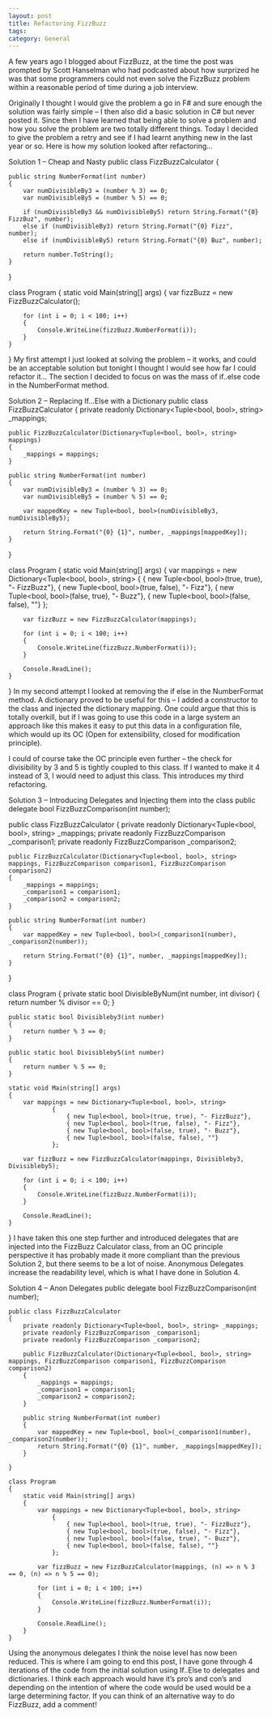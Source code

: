 ```yaml
---
layout: post
title: Refactoring FizzBuzz
tags: 
category: General
---
```

A few years ago I blogged about FizzBuzz, at the time the post was prompted by Scott Hanselman who had podcasted about how surprized he was that some programmers could not even solve the FizzBuzz problem within a reasonable period of time during a job interview.

Originally I thought I would give the problem a go in F# and sure enough the solution was fairly simple – I then also did a basic solution in C# but never posted it. Since then I have learned that being able to solve a problem and how you solve the problem are two totally different things. Today I decided to give the problem a retry and see if I had learnt anything new in the last year or so. Here is how my solution looked after refactoring…

Solution 1 – Cheap and Nasty
public class FizzBuzzCalculator
{

    public string NumberFormat(int number)
    {
        var numDivisibleBy3 = (number % 3) == 0;
        var numDivisibleBy5 = (number % 5) == 0;

        if (numDivisibleBy3 && numDivisibleBy5) return String.Format("{0} FizzBuz", number);
        else if (numDivisibleBy3) return String.Format("{0} Fizz", number);
        else if (numDivisibleBy5) return String.Format("{0} Buz", number);

        return number.ToString();
    }

}

class Program
{
    static void Main(string[] args)
    {
        var fizzBuzz = new FizzBuzzCalculator();

        for (int i = 0; i < 100; i++)
        {
            Console.WriteLine(fizzBuzz.NumberFormat(i));
        }        
    }
}
My first attempt I just looked at solving the problem – it works, and could be an acceptable solution but tonight I thought I would see how far  I could refactor it… The section I decided to focus on was the mass of if..else code in the NumberFormat method.

Solution 2 – Replacing If…Else with a Dictionary
public class FizzBuzzCalculator
{
    private readonly Dictionary<Tuple<bool, bool>, string> _mappings;

    public FizzBuzzCalculator(Dictionary<Tuple<bool, bool>, string> mappings)
    {
        _mappings = mappings;
    }

    public string NumberFormat(int number)
    {
        var numDivisibleBy3 = (number % 3) == 0;
        var numDivisibleBy5 = (number % 5) == 0;

        var mappedKey = new Tuple<bool, bool>(numDivisibleBy3, numDivisibleBy5);

        return String.Format("{0} {1}", number, _mappings[mappedKey]);
    }
}

class Program
{
    static void Main(string[] args)
    {
        var mappings = new Dictionary<Tuple<bool, bool>, string>
                {
                    { new Tuple<bool, bool>(true, true), "- FizzBuzz"},
                    { new Tuple<bool, bool>(true, false), "- Fizz"},
                    { new Tuple<bool, bool>(false, true), "- Buzz"},
                    { new Tuple<bool, bool>(false, false), ""}
                };

        var fizzBuzz = new FizzBuzzCalculator(mappings);

        for (int i = 0; i < 100; i++)
        {
            Console.WriteLine(fizzBuzz.NumberFormat(i));
        }

        Console.ReadLine();
    }
}
In my second attempt I looked at removing the if else in the NumberFormat method. A dictionary proved to be useful for this – I added a constructor to the class and injected the dictionary mapping. One could argue that this is totally overkill, but if I was going to use this code in a large system an approach like this makes it easy to put this data in a configuration file, which would up its OC (Open for extensibility, closed for modification principle).

I could of course take the OC principle even further – the check for divisibility by 3 and 5 is tightly coupled to this class. If I wanted to make it 4 instead of 3, I would need to adjust this class. This introduces my third refactoring.

Solution 3 – Introducing Delegates and Injecting them into the class
public delegate bool FizzBuzzComparison(int number);

public class FizzBuzzCalculator
{
    private readonly Dictionary<Tuple<bool, bool>, string> _mappings;
    private readonly FizzBuzzComparison _comparison1;
    private readonly FizzBuzzComparison _comparison2;

    public FizzBuzzCalculator(Dictionary<Tuple<bool, bool>, string> mappings, FizzBuzzComparison comparison1, FizzBuzzComparison comparison2)
    {
        _mappings = mappings;
        _comparison1 = comparison1;
        _comparison2 = comparison2;
    }

    public string NumberFormat(int number)
    {
        var mappedKey = new Tuple<bool, bool>(_comparison1(number), _comparison2(number));

        return String.Format("{0} {1}", number, _mappings[mappedKey]);
    }

}

class Program
{
    private static bool DivisibleByNum(int number, int divisor)
    {
        return number % divisor == 0;
    }

    public static bool Divisibleby3(int number)
    {
        return number % 3 == 0;
    }

    public static bool Divisibleby5(int number)
    {
        return number % 5 == 0;
    }

    static void Main(string[] args)
    {
        var mappings = new Dictionary<Tuple<bool, bool>, string>
                {
                    { new Tuple<bool, bool>(true, true), "- FizzBuzz"},
                    { new Tuple<bool, bool>(true, false), "- Fizz"},
                    { new Tuple<bool, bool>(false, true), "- Buzz"},
                    { new Tuple<bool, bool>(false, false), ""}
                };

        var fizzBuzz = new FizzBuzzCalculator(mappings, Divisibleby3, Divisibleby5);

        for (int i = 0; i < 100; i++)
        {
            Console.WriteLine(fizzBuzz.NumberFormat(i));
        }

        Console.ReadLine();
    }
}
I have taken this one step further and introduced delegates that are injected into the FizzBuzz Calculator class, from an OC principle perspective it has probably made it more compliant than the previous Solution 2, but there seems to be a lot of noise. Anonymous Delegates increase the readability level, which is what I have done in Solution 4.

Solution 4 – Anon Delegates
    public delegate bool FizzBuzzComparison(int number);

    public class FizzBuzzCalculator
    {
        private readonly Dictionary<Tuple<bool, bool>, string> _mappings;
        private readonly FizzBuzzComparison _comparison1;
        private readonly FizzBuzzComparison _comparison2;

        public FizzBuzzCalculator(Dictionary<Tuple<bool, bool>, string> mappings, FizzBuzzComparison comparison1, FizzBuzzComparison comparison2)
        {
            _mappings = mappings;
            _comparison1 = comparison1;
            _comparison2 = comparison2;
        }

        public string NumberFormat(int number)
        {
            var mappedKey = new Tuple<bool, bool>(_comparison1(number), _comparison2(number));
            return String.Format("{0} {1}", number, _mappings[mappedKey]);
        }

    }

    class Program
    {
        static void Main(string[] args)
        {
            var mappings = new Dictionary<Tuple<bool, bool>, string>
                {
                    { new Tuple<bool, bool>(true, true), "- FizzBuzz"},
                    { new Tuple<bool, bool>(true, false), "- Fizz"},
                    { new Tuple<bool, bool>(false, true), "- Buzz"},
                    { new Tuple<bool, bool>(false, false), ""}
                };

            var fizzBuzz = new FizzBuzzCalculator(mappings, (n) => n % 3 == 0, (n) => n % 5 == 0);

            for (int i = 0; i < 100; i++)
            {
                Console.WriteLine(fizzBuzz.NumberFormat(i));
            }

            Console.ReadLine();
        }
    }
 

Using the anonymous delegates I think the noise level has now been reduced. This is where I am going to end this post, I have gone through 4 iterations of the code from the initial solution using If..Else to delegates and dictionaries. I think each approach would have it’s pro’s and con’s and depending on the intention of where the code would be used would be a large determining factor. If you can think of an alternative way to do FizzBuzz, add a comment!